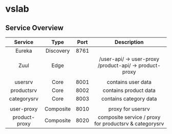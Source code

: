 # vslab

## Service Overview

|    Service    |    Type   | Port |                       Description                       |
|:-------------:|:---------:|:----:|:-------------------------------------------------------:|
| Eureka        | Discovery | 8761 |                                                         |
| Zuul          | Edge      |      | /user-api/ -> user-proxy /product-api/ -> product-proxy |
|               |           |      |                                                         |
| usersrv       | Core      | 8001 | contains user data                                      |
| productsrv    | Core      | 8002 | contains product data                                   |
| categorysrv   | Core      | 8003 | contains category data                                  |
|               |           |      |                                                         |
| user-proxy    | Composite | 8010 | proxy for usersrv                                       |
| product-proxy | Composite | 8020 | composite service / proxy for productsrv & categorysrv  |
